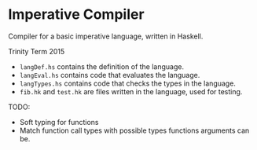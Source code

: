 
# Imperative Compiler

Compiler for a basic imperative language, written in Haskell.

Trinity Term 2015


- `langDef.hs` contains the definition of the language.
- `langEval.hs` contains code that evaluates the language.
- `langTypes.hs` contains code that checks the types in the language.
- `fib.hk` and `test.hk` are files written in the language, used for testing.


TODO:
- Soft typing for functions
- Match function call types with possible types functions arguments can be.